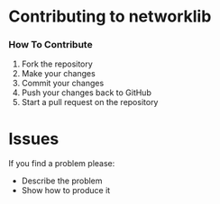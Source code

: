 # Contributing to networklib

### How To Contribute
1. Fork the repository
2. Make your changes
3. Commit your changes
4. Push your changes back to GitHub
5. Start a pull request on the repository

# Issues
If you find a problem please: <br>

* Describe the problem
* Show how to produce it